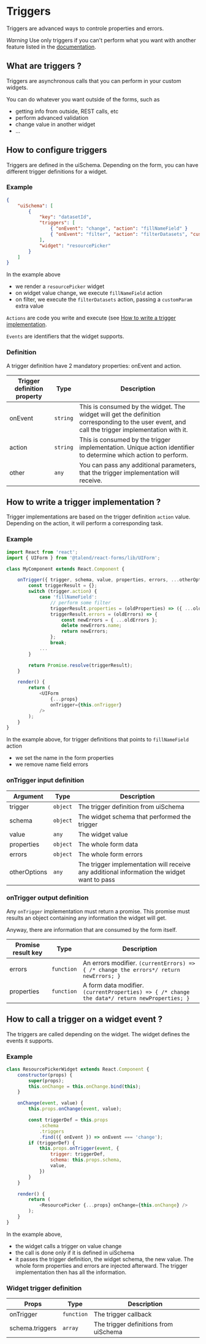 # Triggers

Triggers are advanced ways to controle properties and errors.

*Warning*
Use only triggers if you can't perform what you want with another feature listed in the [documentation](../README.md).

## What are triggers ?

Triggers are asynchronous calls that you can perform in your custom widgets.

You can do whatever you want outside of the forms, such as
- getting info from outside, REST calls, etc
- perform advanced validation
- change value in another widget
- ...

## How to configure triggers

Triggers are defined in the uiSchema. Depending on the form, you can have different trigger definitions for a widget.

### Example

```json
{
    "uiSchema": [
        {
            "key": "datasetId",
            "triggers": [
                { "onEvent": "change", "action": "fillNameField" }
                { "onEvent": "filter", "action": "filterDatasets", "customParam": "lol" }
            ],
            "widget": "resourcePicker"
        }
    ]
}
```

In the example above
- we render a `resourcePicker` widget
- on widget value change, we execute `fillNameField` action
- on filter, we execute the `filterDatasets` action, passing a `customParam` extra value

`Actions` are code you write and execute (see [How to write a trigger implementation](#how-to-write-a-trigger-implementation-).

`Events` are identifiers that the widget supports.

### Definition

A trigger definition have 2 mandatory properties: onEvent and action.

| Trigger definition property | Type | Description |
|---|---|---|
| onEvent | `string` | This is consumed by the widget. The widget will get the definition corresponding to the user event, and call the trigger implementation with it. |
| action | `string` | This is consumed by the trigger implementation. Unique action identifier to determine which action to perform. |
| other | `any` | You can pass any additional parameters, that the trigger implementation will receive. |

## How to write a trigger implementation ?

Trigger implementations are based on the trigger definition `action` value. Depending on the action, it will perform a corresponding task.

### Example

```javascript
import React from 'react';
import { UIForm } from '@talend/react-forms/lib/UIForm';

class MyComponent extends React.Component {

	onTrigger({ trigger, schema, value, properties, errors, ...otherOptions }) {
		const triggerResult = {};
		switch (trigger.action) {
			case 'fillNameField':
				// perform some filter
				triggerResult.properties = (oldProperties) => ({ ...oldProperties, name: value.name });
				triggerResult.errors = (oldErrors) => {
					const newErrors = { ...oldErrors };
					delete newErrors.name;
					return newErrors;
				};
				break;
			...
        }

        return Promise.resolve(triggerResult);
	}

	render() {
		return (
			<UIForm
				{...props}
				onTrigger={this.onTrigger}
			/>
		);
	}
}
```

In the example above, for trigger definitions that points to `fillNameField` action
- we set the name in the form properties
- we remove name field errors

### onTrigger input definition

| Argument | Type | Description |
|---|---|---|
| trigger | `object` | The trigger definition from uiSchema |
| schema | `object` | The widget schema that performed the trigger |
| value | `any` | The widget value |
| properties | `object` | The whole form data |
| errors | `object` | The whole form errors |
| otherOptions | `any` | The trigger implementation will receive any additional information the widget want to pass |

### onTrigger output definition

Any `onTrigger` implementation must return a promise. This promise must results an object containing any information the widget will get.

Anyway, there are information that are consumed by the form itself.

| Promise result key | Type | Description |
|---|---|---|
| errors | `function` | An errors modifier. `(currentErrors) => { /* change the errors*/ return newErrors; }` |
| properties | `function` | A form data modifier. `(currentProperties) => { /* change the data*/ return newProperties; }` |

## How to call a trigger on a widget event ?

The triggers are called depending on the widget. The widget defines the events it supports.

### Example

```javascript
class ResourcePickerWidget extends React.Component {
    constructor(props) {
        super(props);
        this.onChange = this.onChange.bind(this);
    }

    onChange(event, value) {
        this.props.onChange(event, value);

        const triggerDef = this.props
            .schema
            .triggers
            .find(({ onEvent }) => onEvent === 'change');
        if (triggerDef) {
            this.props.onTrigger(event, {
                trigger: triggerDef,
                schema: this.props.schema,
                value,
            })
        }
    }

    render() {
        return (
            <ResourcePicker {...props} onChange={this.onChange} />
        );
    }
}
```

In the example above,
- the widget calls a trigger on value change
- the call is done only if it is defined in uiSchema
- it passes the trigger definition, the widget schema, the new value. The whole form properties and errors are injected afterward. The trigger implementation then has all the information.

### Widget trigger definition

| Props | Type | Description |
|---|---|---|
| onTrigger | `function` | The trigger callback |
| schema.triggers | `array` | The trigger definitions from uiSchema |

